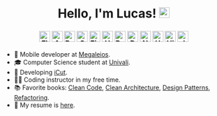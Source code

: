 <h1 align="center">
    Hello, I'm Lucas! <img alt="emoji" src="https://media.giphy.com/media/hvRJCLFzcasrR4ia7z/giphy.gif" width="24px">
</h1>
<h3 align="center">
    <img alt="Flutter" src="https://img.shields.io/badge/-Flutter-02569B?style=flat-square" height="25px"/>
    <img alt="Android" src="https://img.shields.io/badge/-Android-3DDC84?style=flat-square" height="25px"/>
    <img alt="React" src="https://img.shields.io/badge/-React-50B5D0?style=flat-square" height="25px"/>
    <img alt="Spring" src="https://img.shields.io/badge/-Spring-56c93f?style=flat-square" height="25px"/>
    <img alt="Firebase" src="https://img.shields.io/badge/-Firebase-FF9800?style=flat-square" height="25px"/>
    <img alt="Hasura" src="https://img.shields.io/badge/-Hasura-111B29?style=flat-square" height="25px"/>
    <img alt="Postgres" src="https://img.shields.io/badge/-Postgres-4479A1?style=flat-square" height="25px"/>
    <img alt="Docker" src="https://img.shields.io/badge/-Docker-2496ED?style=flat-square" height="25px"/>
    <img alt="Nginx" src="https://img.shields.io/badge/-Nginx-009639?style=flat-square" height="25px"/>
    <img alt="Ubuntu" src="https://img.shields.io/badge/-Ubuntu-DD4814?style=flat-square" height="25px"/>
    <img alt="Hibernate" src="https://img.shields.io/badge/-Hibernate-59666C?style=flat-square" height="25px"/>
    <img alt="JUnit" src="https://img.shields.io/badge/-JUnit-25A162?style=flat-square" height="25px"/>
</h3>

- 💼 Mobile developer at [Megaleios](https://megaleios.com).
- 🎓 Computer Science student at [Univali](https://international.univali.br).
- 🚀 Developing [iCut](https://icut.app).
- 👨‍💻 Coding instructor in my free time.
- 📚 Favorite books:
    [Clean Code](https://books.google.com.br/books?id=_i6bDeoCQzsC&lpg),
    [Clean Architecture](https://books.google.com.br/books?id=8ngAkAEACAAJ),
    [Design Patterns](https://books.google.com.br/books?id=6oHuKQe3TjQC),
    [Refactoring](https://books.google.com.br/books?id=UTgFCAAAQBAJ).
- 📄 My resume is [here](https://lucasbatista.me/files/resume.pdf).
